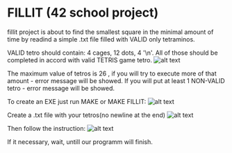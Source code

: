 # FILLIT (42 school project)

fillit project is about to find the smallest square in the minimal amount of time 
by readind a simple .txt file filled with VALID only tetraminos.

VALID tetro should contain:
4 cages, 12 dots, 4 '\n'. All of those should be completed
in accord with valid TETRIS game tetro.
![alt text](https://raw.github.com/ksnow-be/fillit/master/pngs/valid.png)

The maximum value of tetros is 26 , if you will try to execute more
of that amount - error message will be showed.
If you will put at least 1 NON-VALID tetro - error message will be showed.

To create an EXE just run MAKE or MAKE FILLIT:
![alt text](https://raw.github.com/ksnow-be/fillit/master/pngs/make.png)


Create a .txt file with your tetros(no newline at the end)
![alt text](https://raw.github.com/ksnow-be/fillit/master/pngs/file.png)

Then follow the instruction:
![alt text](https://raw.github.com/ksnow-be/fillit/master/pngs/output.png)

If it necessary, wait, untill our programm will finish.

